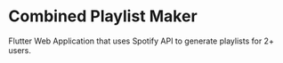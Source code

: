 # Combined Playlist Maker

Flutter Web Application that uses Spotify API to generate playlists for 2+ users.



